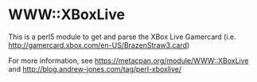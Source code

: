 WWW::XBoxLive
=============

This is a perl5 module to get and parse the XBox Live Gamercard (i.e. http://gamercard.xbox.com/en-US/BrazenStraw3.card)

For more information, see https://metacpan.org/module/WWW::XBoxLive and http://blog.andrew-jones.com/tag/perl-xboxlive/